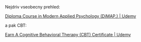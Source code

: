 Nejdriv vseobecny prehled:

[Diploma Course in Modern Applied Psychology (DiMAP.) | Udemy](https://www.udemy.com/course/diploma-in-modern-applied-psychology-achology-certified/?couponCode=ST11MT91624A)

a pak CBT: 

[Earn A Cognitive Behavioral Therapy (CBT) Certificate | Udemy](https://www.udemy.com/course/cognitive-behavioural-therapy-online-course-cbt-practitioner-course/?couponCode=ST11MT91624A)

